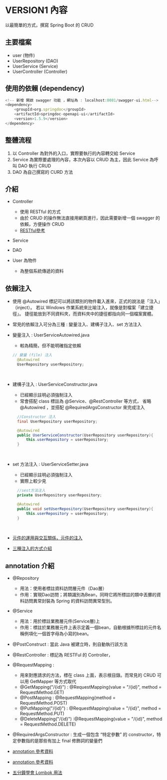 # VERSION1 內容
以最簡單的方式，撰寫 Spring Boot 的 CRUD

## 主要檔案
- user (物件)
- UserRepository (DAO)
- UserService (Service)
- UserController  (Controller)

## 使用的依賴 (dependency)
```javascript
<!-- 新增 開啟 swagger 功能 ，網址為 : localhost:8081/swagger-ui.html-->
<dependency>
    <groupId>org.springdoc</groupId>
    <artifactId>springdoc-openapi-ui</artifactId>
    <version>1.5.9</version>
</dependency>
```

## 整體流程
1. 以 Controller 為對外的入口，實際要執行的內容轉交給 Service
2. Service 為實際要處理的內容，本次內容以 CRUD 為主，因此 Service 為呼叫 DAO 執行 CRUD
3. DAO 為自己撰寫的 CURD 方法


## 介紹
- Controller
  - 使用 RESTful 的方式
  - 由於 CRUD 的操作無法直接用網頁進行，因此需要新增一個 swagger 的依賴，方便操作 CRUD
  - [RESTful參考](https://tw.alphacamp.co/blog/rest-restful-api)
  
- Service

- DAO
  
- User 為物件
  - 為整個系統傳遞的資料

## 依賴注入
- 使用 @Autowired 標記可以將該類別的物件載入進來，正式的說法是「注入」（inject）。
  若以 Windows 作業系統來比喻注入，就像是對檔案「建立捷徑」。
  捷徑能放到不同資料夾，而資料夾中的捷徑都指向同一個檔案實體。
- 常見的依賴注入可分為三種 : 變量注入、建構子注入、set 方法注入
- 變量注入 : UserServiceAutowired.java
  - 較為精簡，但不能明確指定依賴
  ```java
  // 變量 (file) 注入
    @Autowired
    UserRepository userRepository;
  ```
  <br>

- 建構子注入 : UserServiceConstructor.java
  - 已經顯示註明必須強制注入
  - 常會搭配 class 標註為 @Service、@RestController 等方式，
    省略 @Autowired ，並搭配 @RequiredArgsConstructor 來完成注入
  ```java
    //Constructor 注入
    final UserRepository userRepository;

    @Autowired
    public UserServiceConstructor(UserRepository userRepository){
        this.userRepository = userRepository;
    }
  ```    
  <br>

- set 方法注入 : UserServiceSetter.java
  - 已經顯示註明必須強制注入
  - 實際上較少見
  ```java
    //sest方法注入
    private UserRepository userRepository;

    @Autowired
    public void setUserRepository(UserRepository userRepository){
        this.userRepository = userRepository;
    }
  ```
  <br>
- [元件的運用與交互關係，元件的注入](https://chikuwa-tech-study.blogspot.com/2021/05/spring-boot-bean-introduction.html)
- [三種注入的方式介紹](https://blog.csdn.net/zhangjingao/article/details/81094529)     
## annotation 介紹
- @Repository
  - 用法：使用者標註資料訪問層元件（Dao層） 
  - 作用：實現Dao訪問；將類識別為Bean，同時它將所標註的類中丟擲的資料訪問異常封裝為 Spring 的資料訪問異常型別。
- @Service
  - 用法：用於標註業務層元件(Service層)上 
  - 作用：標註於業務層元件上表示定義一個bean，自動根據所標註的元件名稱例項化一個首字母為小寫的bean。
- @PostConstruct : 當此 Java 被建立時，則自動執行該方法
- @RestController : 標記為 RESTFul 的 Controller，
- @RequestMapping :
  - 用來對應請求的方法，標在 class 上面，表示根目錄。而常見的 CRUD 可以用 GetMapper 等方式取代
  - @GetMapping("/{id}") : @RequestMapping(value = "/{id}", method = RequestMethod.GET)
  - @PostMapping : @RequestMapping(method = RequestMethod.POST)
  - @PutMapping("/{id}") : @RequestMapping(value = "/{id}", method = RequestMethod.PUT)
  - @DeleteMapping("/{id}") :@RequestMapping(value = "/{id}", method = RequestMethod.DELETE)
- @RequiredArgsConstructor : 生成一個包含 “特定參數” 的 constructor，特定參數指的是那些有加上 final 修飾詞的變量們

- [annotation 參考資料](https://codertw.com/%E7%A8%8B%E5%BC%8F%E8%AA%9E%E8%A8%80/12317/)
- [annotation 參考資料](https://codertw.com/%E7%A8%8B%E5%BC%8F%E8%AA%9E%E8%A8%80/488347/)
- [五分鐘學會 Lombok 用法](https://kucw.github.io/blog/2020/3/java-lombok/)
